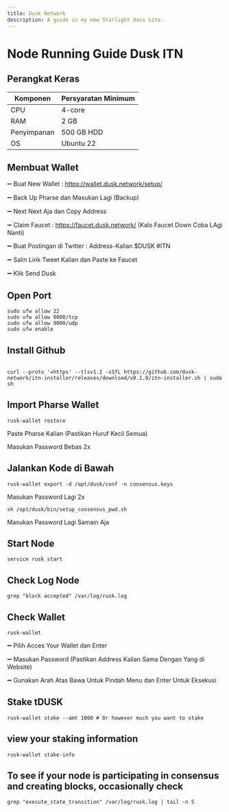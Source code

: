 ```yaml
---
title: Dusk Network
description: A guide in my new Starlight docs site.
---
```


#  Node Running Guide Dusk ITN 


## Perangkat Keras

|  Komponen |  Persyaratan Minimum |
| ------------ | ------------ |
| CPU  |  4-core  |
| RAM | 2 GB  |
| Penyimpanan  | 500 GB HDD |
|  OS  | Ubuntu 22 |

## Membuat Wallet

➖ Buat New Wallet : https://wallet.dusk.network/setup/

➖ Back Up Pharse dan Masukan Lagi (Backup)

➖ Next Next Aja dan Copy Address

➖ Claim Faucet : https://faucet.dusk.network/ (Kalo Faucet Down Coba LAgi Nanti)

➖ Buat Postingan di Twitter : Address-Kalian $DUSK #ITN

➖ Salin Link Tweet Kalian dan Paste ke Faucet

➖ Klik Send Dusk

## Open Port 
```
sudo ufw allow 22
sudo ufw allow 8080/tcp
sudo ufw allow 9000/udp
sudo ufw enable
```
## Install Github
```

curl --proto '=https' --tlsv1.2 -sSfL https://github.com/dusk-network/itn-installer/releases/download/v0.1.0/itn-installer.sh | sudo sh
```
## Import Pharse Wallet
```
rusk-wallet restore
```
Paste Pharse Kalian (Pastikan Huruf Kecil Semua)

Masukan Password Bebas 2x

## Jalankan Kode di Bawah
```
rusk-wallet export -d /opt/dusk/conf -n consensus.keys
```
Masukan Password Lagi 2x
```
sh /opt/dusk/bin/setup_consensus_pwd.sh
```
Masukan Password Lagi Samain Aja

## Start Node
```
service rusk start
```
## Check Log Node
```
grep "block accepted" /var/log/rusk.log
```
## Check Wallet
```
rusk-wallet
```
➖ Pilih Acces Your Wallet dan Enter

➖ Masukan Password (Pastikan Address Kalian Sama Dengan Yang di Website)

➖ Gunakan Arah Atas Bawa Untuk Pindah Menu dan Enter Untuk Eksekusi

## Stake tDUSK
```
rusk-wallet stake --amt 1000 # Or however much you want to stake
```
## view your staking information
```
rusk-wallet stake-info
```
## To see if your node is participating in consensus and creating blocks, occasionally check
```
grep "execute_state_transition" /var/log/rusk.log | tail -n 5
```

